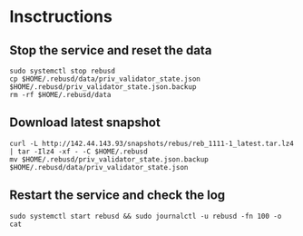 # Insctructions
## Stop the service and reset the data
```
sudo systemctl stop rebusd
cp $HOME/.rebusd/data/priv_validator_state.json $HOME/.rebusd/priv_validator_state.json.backup
rm -rf $HOME/.rebusd/data
```
## Download latest snapshot
```
curl -L http://142.44.143.93/snapshots/rebus/reb_1111-1_latest.tar.lz4 | tar -Ilz4 -xf - -C $HOME/.rebusd
mv $HOME/.rebusd/priv_validator_state.json.backup $HOME/.rebusd/data/priv_validator_state.json
```
## Restart the service and check the log
```
sudo systemctl start rebusd && sudo journalctl -u rebusd -fn 100 -o cat
```
